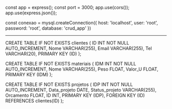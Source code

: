 const app = express();
const port = 3000;
app.use(cors());
app.use(express.json());

const conexao = mysql.createConnection({
    host: 'localhost',
    user: 'root',
    password: 'root',
    database: 'crud_app'
})


-----

CREATE TABLE IF NOT EXISTS clientes (
	ID INT NOT NULL AUTO_INCREMENT,
    Nome VARCHAR(255),
    Email VARCHAR(255),
    Tel VARCHAR(20),
    PRIMARY KEY (ID)
);

CREATE TABLE IF NOT EXISTS materiais (
	IDM INT NOT NULL AUTO_INCREMENT,
    Nome VARCHAR(255),
    Peso FLOAT,
    Valor_U FLOAT,
    PRIMARY KEY (IDM)
);

CREATE TABLE IF NOT EXISTS projetos (
	IDP INT NOT NULL AUTO_INCREMENT,
	Data_projeto DATE,
	Status_projeto VARCHAR(255),
	Orcamento FLOAT, 
	ID INT, 
	PRIMARY KEY (IDP),
	FOREIGN KEY (ID) REFERENCES clientes(ID)
);
